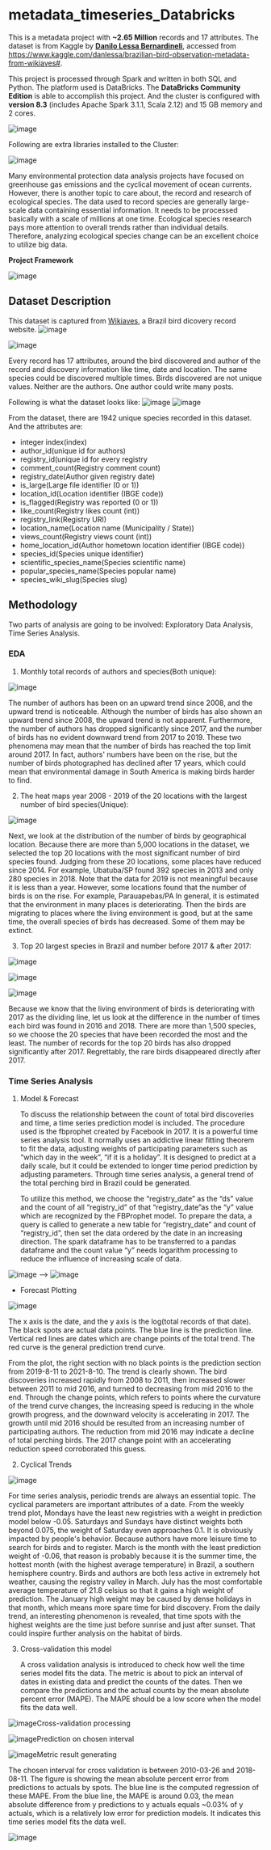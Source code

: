 # metadata_timeseries_Databricks
This is a metadata project with **~2.65 Million** records and 17 attributes. The dataset is from Kaggle by 
[**Danilo Lessa Bernardineli**](https://danlessa.github.io/), accessed from https://www.kaggle.com/danlessa/brazilian-bird-observation-metadata-from-wikiaves#.

This project is processed through Spark and written in both SQL and Python. The platform used is DataBricks. The **DataBricks Community Edition** is able to accomplish this project. And the cluster is configured with **version 8.3** (includes Apache Spark 3.1.1, Scala 2.12) and 15 GB memory and 2 cores.

![image](https://user-images.githubusercontent.com/38795845/130290658-6bf1c5ea-e53f-4123-b062-ad131a38513e.png)

Following are extra libraries installed to the Cluster:

![image](https://user-images.githubusercontent.com/38795845/130290711-8b0f634a-3a8e-4114-a5d5-708e0d5279da.png)


Many environmental protection data analysis projects have focused on greenhouse gas emissions and the cyclical movement of ocean currents. However, there is another topic to care about, the record and research of ecological species. The data used to record species are generally large-scale data containing essential information. It needs to be processed basically with a scale of millions at one time. Ecological species research pays more attention to overall trends rather than individual details. Therefore, analyzing ecological species change can be an excellent choice to utilize big data.

**Project Framework**

![image](https://user-images.githubusercontent.com/38795845/130500622-82b56d82-cc79-4a65-a62d-e51abf45899f.png)


## Dataset Description

This dataset is captured from [Wikiaves](https://www.wikiaves.com.br/#), a Brazil bird dicovery record website. 
![image](https://user-images.githubusercontent.com/38795845/130290824-941cf6d9-a339-4c5b-90aa-a7a68db6f7db.png)

![image](https://user-images.githubusercontent.com/38795845/130290903-02d0a738-00aa-4f9f-b12a-0e9dfd91c20a.png)

Every record has 17 attributes, around the bird discovered and author of the record and discovery information like time, date and location. The same species could be discovered multiple times. Birds discovered are not unique values. Neither are the authors. One author could write many posts. 

Following is what the dataset looks like:
![image](https://user-images.githubusercontent.com/38795845/130291732-4ee90cc5-505a-4001-a370-d7747266922a.png)
![image](https://user-images.githubusercontent.com/38795845/130291795-00edb1ca-0e3a-436a-82f6-2c340028bc6e.png)

From the dataset, there are 1942 unique species recorded in this dataset. And the attributes are:
- integer index(index)
- author_id(unique id for authors)
- registry_id(unique id for every registry
- comment_count(Registry comment count)
- registry_date(Author given registry date)
- is_large(Large file identifier (0 or 1))
- location_id(Location identifier (IBGE code))
- is_flagged(Registry was reported (0 or 1))
- like_count(Registry likes count (int))
- registry_link(Registry URI)
- location_name(Location name (Municipality / State))
- views_count(Registry views count (int))
- home_location_id(Author hometown location identifier (IBGE code))
- species_id(Species unique identifier)
- scientific_species_name(Species scientific name)
- popular_species_name(Species popular name)
- species_wiki_slug(Species slug)

## Methodology
Two parts of analysis are going to be involved: Exploratory Data Analysis, Time Series Analysis.

### EDA 
1. Monthly total records of authors and species(Both unique):

![image](https://user-images.githubusercontent.com/38795845/130304723-68a6d9f2-1881-46c5-827a-ad0fd4a79903.png)

The number of authors has been on an upward trend since 2008, and the upward trend is noticeable. Although the number of birds has also shown an upward trend since 2008, the upward trend is not apparent. Furthermore, the number of authors has dropped significantly since 2017, and the number of birds has no evident downward trend from 2017 to 2019. These two phenomena may mean that the number of birds has reached the top limit around 2017. In fact, authors' numbers have been on the rise, but the number of birds photographed has declined after 17 years, which could mean that environmental damage in South America is making birds harder to find.

2. The heat maps year 2008 - 2019 of the 20 locations with the largest number of bird species(Unique):

![image](https://user-images.githubusercontent.com/38795845/130304828-7f21e1d7-32da-4ef8-a6b7-cd097b65a320.png)

Next, we look at the distribution of the number of birds by geographical location. Because there are more than 5,000 locations in the dataset, we selected the top 20 locations with the most significant number of bird species found. Judging from these 20 locations, some places have reduced since 2014. For example, Ubatuba/SP found 392 species in 2013 and only 280 species in 2018. Note that the data for 2019 is not meaningful because it is less than a year. However, some locations found that the number of birds is on the rise. For example, Parauapebas/PA In general, it is estimated that the environment in many places is deteriorating. Then the birds are migrating to places where the living environment is good, but at the same time, the overall species of birds has decreased. Some of them may be extinct.


3. Top 20 largest species in Brazil and number before 2017 & after 2017:

![image](https://user-images.githubusercontent.com/38795845/130304907-6e8acdf0-50e3-4c92-a0c6-aba93568a7d0.png)

![image](https://user-images.githubusercontent.com/38795845/130304988-8fcb48a6-fdb1-41fb-b592-83b6f5d2ea20.png)

![image](https://user-images.githubusercontent.com/38795845/130304892-534cfa64-f903-4dad-91a0-b600a541230a.png)

Because we know that the living environment of birds is deteriorating with 2017 as the dividing line, let us look at the difference in the number of times each bird was found in 2016 and 2018. There are more than 1,500 species, so we choose the 20 species that have been recorded the most and the least. The number of records for the top 20 birds has also dropped significantly after 2017. Regrettably, the rare birds disappeared directly after 2017.

### Time Series Analysis
1. Model & Forecast

     To discuss the relationship between the count of total bird discoveries and time, a time series prediction model is included. The procedure used is the fbprophet created by Facebook in 2017. It is a powerful time series analysis tool. It normally uses an addictive linear fitting theorem to fit the data, adjusting weights of participating parameters such as “which day in the week”, “if it is a holiday”. It is designed to predict at a daily scale, but it could be extended to longer time period prediction by adjusting parameters. Through time series analysis, a general trend of the total perching bird in Brazil could be generated. 

    To utilize this method, we choose the “registry_date” as the “ds” value and the count of all “registry_id” of that “registry_date”as the “y” value which are recognized by the FBProphet model. To prepare the data, a query is called to generate a new table for “registry_date” and count of “registry_id”, then set the data ordered by the date in an increasing direction. The spark dataframe has to be transferred to a pandas dataframe and the count value “y” needs logarithm processing to reduce the influence of increasing scale of data. 

![image](https://user-images.githubusercontent.com/38795845/130305046-013be2e6-5b5b-40b1-a917-fd87a7500808.png) -->
![image](https://user-images.githubusercontent.com/38795845/130305052-8b5f5b0e-9316-4795-aac9-9064386d29e1.png)

- Forecast Plotting

![image](https://user-images.githubusercontent.com/38795845/130305071-6601833b-4259-476b-9344-87c6c6095f83.png)

The x axis is the date, and the y axis is the log(total records of that date). The black spots are actual data points. The blue line is the prediction line. Vertical red lines are dates which are change points of the total trend. The red curve is the general prediction trend curve. 

From the plot, the right section with no black points is the prediction section from 2019-8-11 to 2021-8-10. The trend is clearly shown. The bird discoveries increased rapidly from 2008 to 2011, then increased slower between 2011 to mid 2016, and turned to decreasing from mid 2016 to the end. Through the change points, which refers to points where the curvature of the trend curve changes, the increasing speed is reducing in the whole growth progress, and the downward velocity is accelerating in 2017. The growth until mid 2016 should be resulted from an increasing number of participating authors. The reduction from mid 2016 may indicate a decline of total perching birds. The 2017 change point with an accelerating reduction speed corroborated this guess.


2. Cyclical Trends

![image](https://user-images.githubusercontent.com/38795845/130305087-6ca8bfee-7187-45c3-b928-54548dc20131.png)

   For time series analysis, periodic trends are always an essential topic. The cyclical parameters are important attributes of a date. From the weekly trend plot, Mondays have the least new registries with a weight in prediction model below -0.05. Saturdays and Sundays have distinct weights both beyond 0.075, the weight of Saturday even approaches 0.1. It is obviously impacted by people's behavior. Because authors have more leisure time to search for birds and to register. March is the month with the least prediction weight of -0.06, that reason is probably because it is the summer time, the hottest month (with the highest average temperature) in Brazil, a southern hemisphere country. Birds and authors are both less active in extremely hot weather, causing the registry valley in March. July has the most comfortable average temperature of 21.8 celsius so that it gains a high weight of prediction. The January high weight may be caused by dense holidays in that month, which means more spare time for bird discovery. From the daily trend, an interesting phenomenon is revealed, that time spots with the highest weights are the time just before sunrise and just after sunset. That could inspire further analysis on the habitat of birds.  

3. Cross-validation this model

   A cross validation analysis is introduced to check how well the time series model fits the data. The metric is about to pick an interval of dates in existing data and predict the counts of the dates. Then we compare the predictions and the actual counts by the mean absolute percent error (MAPE). The MAPE should be a low score when the model fits the data well. 

![image](https://user-images.githubusercontent.com/38795845/130305167-e284520a-bfd4-47d3-a2a9-df04056bd9bd.png)Cross-validation processing

![image](https://user-images.githubusercontent.com/38795845/130305170-e0b2ba2a-e822-4302-a421-85dc511a5f79.png)Prediction on chosen interval

![image](https://user-images.githubusercontent.com/38795845/130305173-c7b79314-c161-48d9-bf6f-2208e19e3405.png)Metric result generating


   The chosen interval for cross validation is between 2010-03-26 and 2018-08-11. The figure is showing the mean absolute percent error from predictions to actuals by spots. The blue line is the computed regression of these MAPE. From the blue line, the MAPE is around 0.03, the mean absolute difference from y predictions to y actuals equals ~0.03% of y actuals, which is a relatively low error for prediction models. It indicates this time series model fits the data well.

![image](https://user-images.githubusercontent.com/38795845/130305147-a533be0d-a339-4f76-a7b8-237b666c316b.png)

